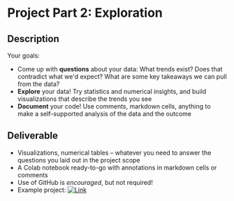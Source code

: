 # Project Part 2: Exploration
## Description
Your goals:
- Come up with **questions** about your data: What trends exist? Does that contradict what we'd expect? What are some key takeaways we can pull from the data?
- **Explore** your data! Try statistics and numerical insights, and build visualizations that describe the trends you see
- **Document** your code! Use comments, markdown cells, anything to make a self-supported analysis of the data and the outcome

## Deliverable
- Visualizations, numerical tables – whatever you need to answer the questions you laid out in the project scope
- A Colab notebook ready-to-go with annotations in markdown cells or comments
- Use of GitHub is *encouraged*, but not required!
- Example project: [![Link](../../tools/buttons/open-jupyter.svg)](https://files.node.ishaandey.com/projects/project-2/michelin.html)

